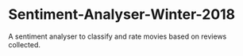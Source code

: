 # Sentiment-Analyser-Winter-2018
A sentiment analyser to classify and rate movies based on reviews collected.
